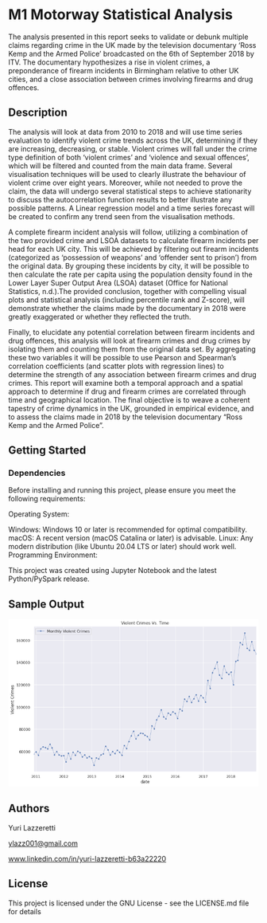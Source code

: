 # M1 Motorway Statistical Analysis

The analysis presented in this report seeks to validate or debunk multiple claims regarding crime in the UK made by the television documentary ‘Ross Kemp and the Armed Police’ broadcasted on the 6th of September 2018 by ITV. The documentary hypothesizes a rise in violent crimes, a preponderance of firearm incidents in Birmingham relative to other UK cities, and a close association between crimes involving firearms and drug offences.

## Description

The analysis will look at data from 2010 to 2018 and will use time series evaluation to identify violent crime trends across the UK, determining if they are increasing, decreasing, or stable. Violent crimes will fall under the crime type definition of both ‘violent crimes’ and ‘violence and sexual offences’, which will be filtered and counted from the main data frame. Several visualisation techniques will be used to clearly illustrate the behaviour of violent crime over eight years. Moreover, while not needed to prove the claim, the data will undergo several statistical steps to achieve stationarity to discuss the autocorrelation function results to better illustrate any possible patterns. A Linear regression model and a time series forecast will be created to confirm any trend seen from the visualisation methods.

A complete firearm incident analysis will follow, utilizing a combination of the two provided crime and LSOA datasets to calculate firearm incidents per head for each UK city. This will be achieved by filtering out firearm incidents (categorized as ‘possession of weapons’ and ‘offender sent to prison’) from the original data. By grouping these incidents by city, it will be possible to then calculate the rate per capita using the population density found in the Lower Layer Super Output Area (LSOA) dataset (Office for National Statistics, n.d.).The provided conclusion, together with compelling visual plots and statistical analysis (including percentile rank and Z-score), will demonstrate whether the claims made by the documentary in 2018 were greatly exaggerated or whether they reflected the truth.

Finally, to elucidate any potential correlation between firearm incidents and drug offences, this analysis will look at firearm crimes and drug crimes by isolating them and counting them from the original data set. By aggregating these two variables it will be possible to use Pearson and Spearman’s correlation coefficients (and scatter plots with regression lines) to determine the strength of any association between firearm crimes and drug crimes. This report will examine both a temporal approach and a spatial approach to determine if drug and firearm crimes are correlated through time and geographical location. The final objective is to weave a coherent tapestry of crime dynamics in the UK, grounded in empirical evidence, and to assess the claims made in 2018 by the television documentary “Ross Kemp and the Armed Police”.

## Getting Started

### Dependencies

Before installing and running this project, please ensure you meet the following requirements:

Operating System:

Windows: Windows 10 or later is recommended for optimal compatibility.
macOS: A recent version (macOS Catalina or later) is advisable.
Linux: Any modern distribution (like Ubuntu 20.04 LTS or later) should work well.
Programming Environment:

This project was created using Jupyter Notebook and the latest Python/PySpark release.

## Sample Output
![Alt text](https://github.com/ylazz001/Project3-UK-CA/blob/main/Plot1.png)

## Authors

Yuri Lazzeretti

ylazz001@gmail.com

www.linkedin.com/in/yuri-lazzeretti-b63a22220

## License

This project is licensed under the GNU License - see the LICENSE.md file for details
